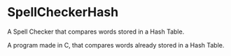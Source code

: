 # SpellCheckerHash
A Spell Checker that compares words stored in a Hash Table.

A program made in C, that compares words already stored in a Hash Table.
